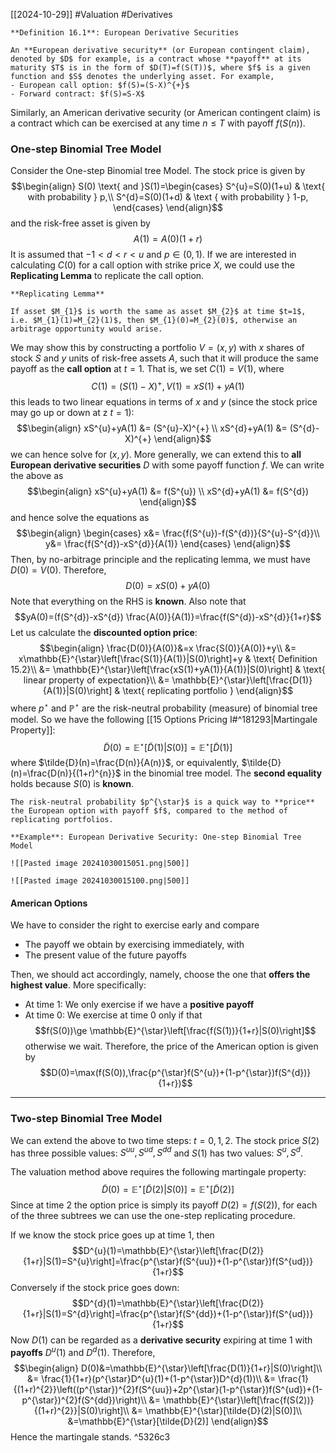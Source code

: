 [[2024-10-29]] #Valuation #Derivatives 


```ad-important
**Definition 16.1**: European Derivative Securities

An **European derivative security** (or European contingent claim), denoted by $D$ for example, is a contract whose **payoff** at its maturity $T$ is in the form of $D(T)=f(S(T))$, where $f$ is a given function and $S$ denotes the underlying asset. For example, 
- European call option: $f(S)=(S-X)^{+}$
- Forward contract: $f(S)=S-X$
```

Similarly, an American derivative security (or American contingent claim) is a contract which can be exercised at any time $n \le T$ with payoff $f(S(n))$.

### One-step Binomial Tree Model
Consider the One-step Binomial tree Model. The stock price is given by $$\begin{align}
S(0) \text{ and }S(1)=\begin{cases}
S^{u}=S(0)(1+u) & \text{ with probability } p,\\
S^{d}=S(0)(1+d) & \text { with probability } 1-p,
\end{cases}
\end{align}$$ and the risk-free asset is given by $$A(1)=A(0)(1+r)$$
It is assumed that $-1<d<r<u$ and $p\in (0,1)$. If we are interested in calculating $C(0)$ for a call option with strike price $X$, we could use the **Replicating Lemma** to replicate the call option.

```ad-note
**Replicating Lemma**

If asset $M_{1}$ is worth the same as asset $M_{2}$ at time $t=1$, i.e. $M_{1}(1)=M_{2}(1)$, then $M_{1}(0)=M_{2}(0)$, otherwise an arbitrage opportunity would arise.
```

We may show this by constructing a portfolio $V=(x,y)$ with $x$ shares of stock $S$ and $y$ units of risk-free assets $A$, such that it will produce the same payoff as the **call option** at $t=1$. That is, we set $C(1)=V(1)$, where $$C(1)=(S(1)-X)^{+}, V(1)=xS(1)+yA(1)$$ this leads to two linear equations in terms of $x$ and $y$ (since the stock price may go up or down at z $t=1$):  $$\begin{align}
xS^{u}+yA(1) &= (S^{u}-X)^{+} \\
xS^{d}+yA(1) &= (S^{d}-X)^{+}
\end{align}$$ we can hence solve for $(x,y)$. More generally, we can extend this to **all European derivative securities** $D$  with some payoff function $f$.  We can write the above as $$\begin{align}
xS^{u}+yA(1) &= f(S^{u}) \\
xS^{d}+yA(1) &= f(S^{d})
\end{align}$$ and hence solve the equations as  $$\begin{align}
\begin{cases}
x&= \frac{f(S^{u})-f(S^{d})}{S^{u}-S^{d}}\\
y&= \frac{f(S^{d})-xS^{d}}{A(1)}
\end{cases}
\end{align}$$
Then, by no-arbitrage principle and the replicating lemma, we must have $D(0)=V(0)$. Therefore, $$D(0)=xS(0)+yA(0)$$ Note that everything on the RHS is **known**. Also note that $$yA(0)=(f(S^{d})-xS^{d}) \frac{A(0)}{A(1)}=\frac{f(S^{d})-xS^{d}}{1+r}$$
Let us calculate the **discounted option price**: $$\begin{align}
\frac{D(0)}{A(0)}&=x \frac{S(0)}{A(0)}+y\\
&= x\mathbb{E}^{\star}\left[\frac{S(1)}{A(1)}|S(0)\right]+y & \text{ Definition 15.2}\\
&= \mathbb{E}^{\star}\left[\frac{xS(1)+yA(1)}{A(1)}|S(0)\right] & \text{ linear property of expectation}\\
&= \mathbb{E}^{\star}\left[\frac{D(1)}{A(1)}|S(0)\right] & \text{ replicating portfolio }
\end{align}$$ where $p^{\star}$ and $\mathbb{P}^{\star}$ are the risk-neutral probability (measure) of binomial tree model. So we have the following [[15 Options Pricing I#^181293|Martingale Property]]: $$\tilde{D}(0)=\mathbb{E}^{\star}\left[\tilde{D}(1)|S(0)\right]=\mathbb{E}^{\star}\left[\tilde{D}(1)\right]$$ where $\tilde{D}(n)=\frac{D(n)}{A(n)}$, or equivalently, $\tilde{D}(n)=\frac{D(n)}{(1+r)^{n}}$ in the binomial tree model. The **second equality** holds because $S(0)$ is **known**.

```ad-note
The risk-neutral probability $p^{\star}$ is a quick way to **price** the European option with payoff $f$, compared to the method of replicating portfolios.
```

```ad-example
**Example**: European Derivative Security: One-step Binomial Tree Model

![[Pasted image 20241030015051.png|500]]

![[Pasted image 20241030015100.png|500]]
```
#### American Options
We have to consider the right to exercise early and compare 
- The payoff we obtain by exercising immediately, with
- The present value of the future payoffs

Then, we should act accordingly, namely, choose the one that **offers the highest value**. More specifically:
- At time $1$: We only exercise if we have a **positive payoff**
- At time $0$: We exercise at time $0$ only if that $$f(S(0))\ge \mathbb{E}^{\star}\left[\frac{f(S(1))}{1+r}|S(0)\right]$$ otherwise we wait. Therefore, the price of the American option is given by $$D(0)=\max(f(S(0)),\frac{p^{\star}f(S^{u})+(1-p^{\star})f(S^{d})}{1+r})$$
---
### Two-step Binomial Tree Model
We can extend the above to two time steps: $t=0,1,2$. The stock price $S(2)$ has three possible values: $S^{uu}, S^{ud}, S^{dd}$ and $S(1)$ has two values: $S^{u},S^{d}$.

The valuation method above requires the following martingale property: $$\tilde{D}(0)=\mathbb{E}^{\star}[\tilde{D}(2)|S(0)]=\mathbb{E}^{\star}[\tilde{D}(2)]$$
Since at time $2$ the option price is simply its payoff $D(2)=f(S(2))$, for each of the three subtrees we can use the one-step replicating procedure.

If we know the stock price goes up at time $1$, then $$D^{u}(1)=\mathbb{E}^{\star}\left[\frac{D(2)}{1+r}|S(1)=S^{u}\right]=\frac{p^{\star}f(S^{uu})+(1-p^{\star})f(S^{ud})}{1+r}$$
Conversely if the stock price goes down: $$D^{d}(1)=\mathbb{E}^{\star}\left[\frac{D(2)}{1+r}|S(1)=S^{d}\right]=\frac{p^{\star}f(S^{dd})+(1-p^{\star})f(S^{ud})}{1+r}$$
Now $D(1)$ can be regarded as a **derivative security** expiring at time $1$ with **payoffs** $D^{u}(1)$ and $D^{d}(1)$. Therefore, $$\begin{align}
D(0)&=\mathbb{E}^{\star}\left[\frac{D(1)}{1+r}|S(0)\right]\\
&= \frac{1}{1+r}(p^{\star}D^{u}(1)+(1-p^{\star})D^{d}(1))\\
&= \frac{1}{(1+r)^{2}}\left((p^{\star})^{2}f(S^{uu})+2p^{\star}(1-p^{\star})f(S^{ud})+(1-p^{\star})^{2}f(S^{dd})\right)\\
&= \mathbb{E}^{\star}\left[\frac{f(S(2))}{(1+r)^{2}}|S(0)\right]\\
&= \mathbb{E}^{\star}[\tilde{D}(2)|S(0)]\\
&=\mathbb{E}^{\star}[\tilde{D}(2)]
\end{align}$$
Hence the martingale stands. ^5326c3
